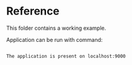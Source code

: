 # Reference
This folder contains a working example.

Application can be run with command:
```skaffold debug --port-forward=true

The application is present on localhost:9000
